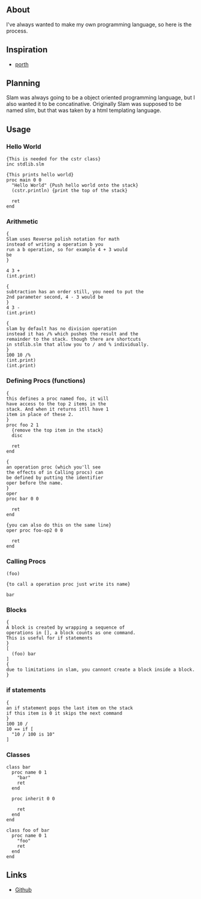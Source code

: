 ## About

I've always wanted to make my own programming language, so here is the process.

## Inspiration

- [porth](https://gitlab.com/tsoding/porth)

## Planning

Slam was always going to be a object oriented programming language, but I also wanted it to be concatinative.
Originally Slam was supposed to be named slim, but that was taken by a html templating language.

## Usage

### Hello World

```slam
{This is needed for the cstr class}
inc stdlib.slm

{This prints hello world}
proc main 0 0
  "Hello World" {Push hello world onto the stack}
  (cstr.println) {print the top of the stack}

  ret
end
```

### Arithmetic

```slam
{
Slam uses Reverse polish notation for math
instead of writing a operation b you
run a b operation, so for example 4 + 3 would
be
}

4 3 +
(int.print)

{
subtraction has an order still, you need to put the
2nd parameter second, 4 - 3 would be
}
4 3 -
(int.print)

{
slam by default has no division operation
instead it has /% which pushes the result and the
remainder to the stack. though there are shortcuts
in stdlib.slm that allow you to / and % individually.
}
100 10 /%
(int.print)
(int.print)
```

### Defining Procs (functions)

```slam
{
this defines a proc named foo, it will
have access to the top 2 items in the
stack. And when it returns itll have 1
item in place of these 2.
}
proc foo 2 1
  {remove the top item in the stack}
  disc
  
  ret
end

{
an operation proc (which you'll see
the effects of in Calling procs) can
be defined by putting the identifier
oper before the name.
}
oper
proc bar 0 0
  
  ret
end

{you can also do this on the same line}
oper proc foo-op2 0 0

  ret
end
```

### Calling Procs

```slam
(foo)
            
{to call a operation proc just write its name}

bar
```

### Blocks

```slam
{
A block is created by wrapping a sequence of
operations in [], a block counts as one command.
This is useful for if statements
}
[
  (foo) bar
]
{
due to limitations in slam, you cannont create a block inside a block.
}

```

### if statements

```slam
{
an if statement pops the last item on the stack
if this item is 0 it skips the next command
}
100 10 /
10 == if [
  "10 / 100 is 10"
]
```

### Classes

```slam
class bar
  proc name 0 1
    "bar"
    ret
  end
  
  proc inherit 0 0
  
    ret
  end
end

class foo of bar
  proc name 0 1
    "foo"
    ret
  end
end
```

## Links

- [Github](https://github.com/slam-lang)

